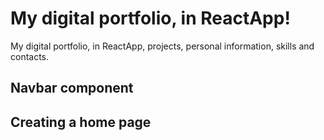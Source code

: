 # My digital portfolio, in ReactApp!

My digital portfolio, in ReactApp, projects, personal information, skills and contacts.

## Navbar component

## Creating a home page